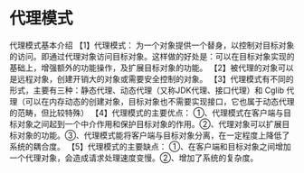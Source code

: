 # 代理模式

代理模式基本介绍
【1】代理模式： 为一个对象提供一个替身，以控制对目标对象的访问。即通过代理对象访问目标对象。这样做的好处是：可以在目标对象实现的基础上，增强额外的功能操作，及扩展目标对象的功能。
【2】被代理的对象可以是远程对象，创建开销大的对象或需要安全控制的对象。
【3】代理模式有不同的形式，主要有三种：静态代理、动态代理（又称JDK代理、接口代理）和 Cglib 代理（可以在内存动态的创建对象，目标对象也不需要实现接口，它也属于动态代理的范畴，但比较特殊）
【4】代理模式的主要优点： ①、代理模式在客户端与目标对象之间起到一个中介作用和保护目标对象的作用。②、代理对象可以扩展目标对象的功能。③、代理模式能将客户端与目标对象分离，在一定程度上降低了系统的耦合度。
【5】代理模式的主要缺点： ①、在客户端和目标对象之间增加一个代理对象，会造成请求处理速度变慢。②、增加了系统的复杂度。

